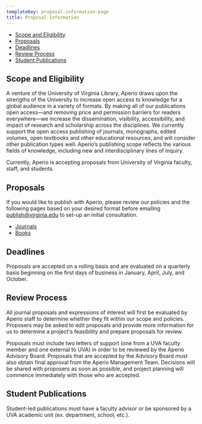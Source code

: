 ```yaml
---
templateKey: proposal-information-page
title: Proposal Information
---
```

<ul class="list-unstyled">
<li><a href="#scope">Scope and Eligibility</a></li>
<li><a href="#proposals">Proposals</a></li>
<li><a href="#deadlines">Deadlines<a/></li>
<li><a href="#review">Review Process</a></li>
<li><a href="#students">Student Publications</a></li>
</ul>

<h2 id="scope">Scope and Eligibility</h2>

A venture of the University of Virginia Library, Aperio draws upon the strengths of the University to increase open access to knowledge for a global audience in a variety of formats. By making all of our publications open access—and removing price and permission barriers for readers everywhere—we increase the dissemination, visibility, accessibility, and impact of research and scholarship across the disciplines. We currently support the open access publishing of journals, monographs, edited volumes, open textbooks and other educational resources, and will consider other publication types well. Aperio’s publishing scope reflects the various fields of knowledge, including new and interdisciplinary lines of inquiry.

Currently, Aperio is accepting proposals from University of Virginia faculty, staff, and students.

<h2 id="proposals">Proposals</h2>

If you would like to publish with Aperio, please review our policies and the following pages based on your desired format before emailing <a href="mailto:publish@virginia.edu">publish@virginia.edu</a> to set-up an initial consultation.

<ul class="list-unstyled">
<li><a href="/proposal-journals">Journals</a></li>
<li><a href="/proposal-books">Books</a></li>
</ul>

<h2 id="deadlines">Deadlines</h2>

Proposals are accepted on a rolling basis and are evaluated on a quarterly basis beginning on the first days of business in January, April, July, and October.

<h2 id="review">Review Process</h2>

All journal proposals and expressions of interest will first be evaluated by Aperio staff to determine whether they fit within our scope and policies. Proposers may be asked to edit proposals and provide more information for us to determine a project's feasibility and prepare proposals for review.

Proposals must include two letters of support (one from a UVA faculty member and one external to UVA) in order to be reviewed by the Aperio Advisory Board. Proposals that are accepted by the Advisory Board must also obtain final approval from the Aperio Management Team. Decisions will be shared with proposers as soon as possible, and project planning will commence immediately with those who are accepted.

<h2 id="students">Student Publications</h2>

Student-led publications must have a faculty advisor or be sponsored by a UVA academic unit (ex. department, school, etc.).